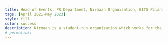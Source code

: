 ```yaml
---
title: Head of Events, PR Department, Nirmaan Organisation, BITS Pilani
tags: [April 2021-May 2023]
style: fill
color: success
description: Nirmaan is a student-run organization which works for the upliftment of the communities in and around Pilani. I am responsible for co-managing the PRD team and ensuring successful publicity of the various events organised by Nirmaan all year round.
# permalink:
---
```

